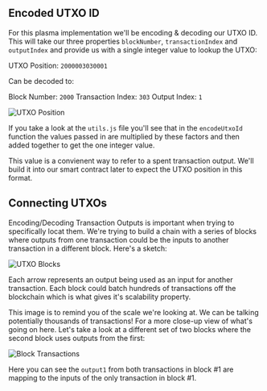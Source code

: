 ## Encoded UTXO ID

For this plasma implementation we'll be encoding & decoding our UTXO ID. This will take our three properties `blockNumber`, `transactionIndex` and `outputIndex` and provide us with a single integer value to lookup the UTXO:

UTXO Position: `2000003030001`

Can be decoded to:

Block Number: `2000`
Transaction Index: `303`
Output Index: `1`

![UTXO Position](https://res.cloudinary.com/divzjiip8/image/upload/v1554142977/CorrectedUTXOPosition_katge7.png)


If you take a look at the `utils.js` file you'll see that  in the `encodeUtxoId` function the values passed in are multiplied by these factors and then added together to get the one integer value.

This value is a convienent way to refer to a spent transaction output. We'll build it into our smart contract later to expect the UTXO position in this format.

## Connecting UTXOs

Encoding/Decoding Transaction Outputs is important when trying to specifically locat them. We're trying to build a chain with a series of blocks where outputs from one transaction could be the inputs to another transaction in a different block. Here's a sketch: 

![UTXO Blocks](https://res.cloudinary.com/divzjiip8/image/upload/v1553804746/TXZoomedOutBlocks_voog1p.png)

Each arrow represents an output being used as an input for another transaction. Each block could batch hundreds of transactions off the blockchain which is what gives it's scalability property. 

This image is to remind you of the scale we're looking at. We can be talking potentially thousands of transactions! For a more close-up view of what's going on here. Let's take a look at a different set of two blocks where the second block uses outputs from the first:

![Block Transactions](https://res.cloudinary.com/divzjiip8/image/upload/c_scale,h_372/v1553801107/BlockTransactions_eclwq3.png)

Here you can see the `output1` from both transactions in block #1 are mapping to the inputs of the only transaction in block #1. 